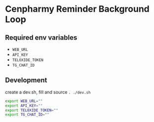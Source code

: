 # Cenpharmy Reminder Background Loop

## Required env variables

- `WEB_URL`
- `API_KEY`
- `TELOXIDE_TOKEN`
- `TG_CHAT_ID`

## Development

create a dev.sh, fill and source `. ./dev.sh`

```sh
export WEB_URL=""
export API_KEY=""
export TELOXIDE_TOKEN=""
export TG_CHAT_ID=""
```

